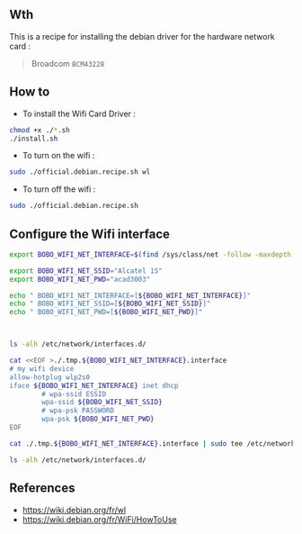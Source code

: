 ## Wth

This is a recipe for installing the debian driver for the hardware network card : 

> Broadcom `BCM43228` 

## How to

* To install the Wifi Card Driver : 
```bash
chmod +x ./*.sh
./install.sh


```

* To turn on the wifi : 

```bash
sudo ./official.debian.recipe.sh wl
```

* To turn off the wifi : 

```bash
sudo ./official.debian.recipe.sh 
```

## Configure the Wifi interface

```bash
export BOBO_WIFI_NET_INTERFACE=$(find /sys/class/net -follow -maxdepth 2 -name wireless 2>/dev/null|cut -d / -f 5|head -1)

export BOBO_WIFI_NET_SSID="Alcatel 1S"
export BOBO_WIFI_NET_PWD="acad3003"

echo " BOBO_WIFI_NET_INTERFACE=[${BOBO_WIFI_NET_INTERFACE}]"
echo " BOBO_WIFI_NET_SSID=[${BOBO_WIFI_NET_SSID}]"
echo " BOBO_WIFI_NET_PWD=[${BOBO_WIFI_NET_PWD}]"



ls -alh /etc/network/interfaces.d/

cat <<EOF >./.tmp.${BOBO_WIFI_NET_INTERFACE}.interface
# my wifi device
allow-hotplug wlp2s0
iface ${BOBO_WIFI_NET_INTERFACE} inet dhcp
        # wpa-ssid ESSID
        wpa-ssid ${BOBO_WIFI_NET_SSID}
        # wpa-psk PASSWORD
        wpa-psk ${BOBO_WIFI_NET_PWD}
EOF

cat ./.tmp.${BOBO_WIFI_NET_INTERFACE}.interface | sudo tee /etc/network/interfaces.d/${BOBO_WIFI_NET_INTERFACE}.interface

ls -alh /etc/network/interfaces.d/

```
## References

* https://wiki.debian.org/fr/wl
* https://wiki.debian.org/fr/WiFi/HowToUse